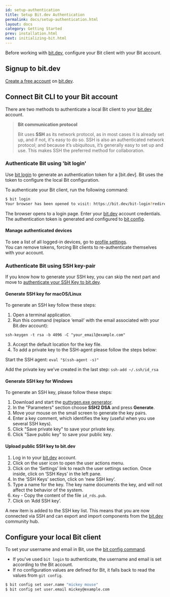 ```yaml
---
id: setup-authentication
title: Setup Bit.dev Authentication
permalink: docs/setup-authentication.html
layout: docs
category: Getting Started
prev: installation.html
next: initializing-bit.html
---
```


Before working with [bit.dev](https://bit.dev), configure your Bit client with your Bit account.

## Signup to bit.dev

[Create a free account](https://bit.dev/signup) on [bit.dev](https://bit.dev).

## Connect Bit CLI to your Bit account

There are two methods to authenticate a local Bit client to your [bit.dev](https://bit.dev) account.

> **Bit communication protocol**
>
> Bit uses **SSH** as its network protocol, as in most cases it is already set up, and if not, it's easy to do so. SSH is also an authenticated network protocol; and because it’s ubiquitous, it’s generally easy to set up and use.
> This makes SSH the preferred method for collaboration.

### Authenticate Bit using 'bit login'

Use [bit login](/docs/cli-login.html) to generate an authentication token for a [bit.dev]. Bit uses the token to configure the local Bit configuration.

To authenticate your Bit client, run the following command:

```bash
$ bit login
Your browser has been opened to visit: https://bit.dev/bit-login?redirect_uri=http://localhost:8085...
```

The browser opens to a login page. Enter your [bit.dev](https://bit.dev) account credentials. The authentication token is generated and configured to [bit config](/docs/cli-config.html).

#### Manage authenticated devices

To see a list of all logged-in devices, go to [profile settings](https://bit.dev/settings).  
You can remove tokens, forcing Bit clients to re-authenticate themselves with your account.

### Authenticate Bit using SSH key-pair

If you know how to generate your SSH key, you can skip the next part and move to [authenticate your SSH Key to bit.dev](#upload-public-ssh-key-to-bitsrcio).

#### Generate SSH key for macOS/Linux

To generate an SSH key follow these steps:

1. Open a terminal application.
2. Run this command (replace ‘email’ with the email associated with your Bit.dev account):

`ssh-keygen -t rsa -b 4096 -C "your_email@example.com"`

3. Accept the default location for the key file.
4. To add a private key to the SSH-agent please follow the steps below:

Start the SSH agent: `eval "$(ssh-agent -s)"`

Add the private key we’ve created in the last step: `ssh-add ~/.ssh/id_rsa`

#### Generate SSH key for Windows

To generate an SSH key, please follow these steps:

1. Download and start the [puttygen.exe generator](https://winscp.net/eng/docs/ui_puttygen).
2. In the "Parameters" section choose **SSH2 DSA** and press **Generate**.
3. Move your mouse on the small screen to generate the key pairs.
4. Enter a key comment, which identifies the key (useful when you use several SSH keys).
5. Click "Save private key" to save your private key.
6. Click "Save public key" to save your public key.

#### Upload public SSH key to bit.dev

1. Log in to your [bit.dev](https://bit.dev/login) account.
2. Click on the user icon to open the user actions menu.
3. Click on the ‘Settings’ link to reach the user settings section. Once inside, click on ‘SSH Keys’ in the left pane.
4. In the ‘SSH Keys’ section, click on ‘new SSH key’.
5. Type a name for the key. The key name documents the key, and will not affect the behavior of the system.
6. `Key` - Copy the content of the file `id_rds.pub`.
7. Click on ‘Add SSH key’.

A new item is added to the SSH key list. This means that you are now connected via SSH and can export and import components from the [bit.dev](https://bit.dev) community hub.

## Configure your local Bit client

To set your username and email in Bit, use the [bit config command](/docs/cli-config.html).

* If you've used `bit login` to authenticate, the username and email is set according to the Bit account.
* If no configuration values are defined for Bit, it falls back to read the values from `git config`.

```bash
$ bit config set user.name "mickey mouse"
$ bit config set user.email mickey@example.com
```
